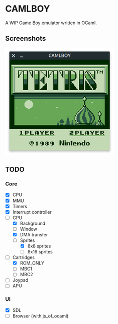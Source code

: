 # CAMLBOY

A WIP Game Boy emulator written in OCaml.

## Screenshots

![Tetris](./screenshot/tetris-sdl.png)

## TODO

### Core

- [x] CPU
- [x] MMU
- [x] Timers
- [x] Interrupt controller
- [ ] GPU
  - [x] Background
  - [ ] Window
  - [x] DMA transfer
  - [ ] Sprites
    - [x] 8x8 sprites
    - [ ] 8x16 sprites
- [ ] Cartridges
  - [x] ROM_ONLY
  - [ ] MBC1
  - [ ] MBC2
- [ ] Joypad
- [ ] APU

### UI

- [x] SDL
- [ ] Browser (with js_of_ocaml)
